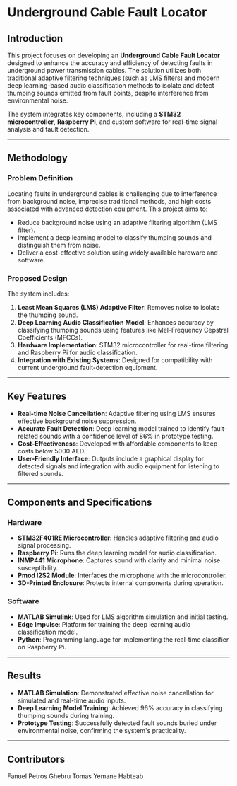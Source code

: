 # Underground Cable Fault Locator

## Introduction
This project focuses on developing an **Underground Cable Fault Locator** designed to enhance the accuracy and efficiency of detecting faults in underground power transmission cables. The solution utilizes both traditional adaptive filtering techniques (such as LMS filters) and modern deep learning-based audio classification methods to isolate and detect thumping sounds emitted from fault points, despite interference from environmental noise.

The system integrates key components, including a **STM32 microcontroller**, **Raspberry Pi**, and custom software for real-time signal analysis and fault detection.

---

## Methodology

### Problem Definition
Locating faults in underground cables is challenging due to interference from background noise, imprecise traditional methods, and high costs associated with advanced detection equipment. This project aims to:
- Reduce background noise using an adaptive filtering algorithm (LMS filter).
- Implement a deep learning model to classify thumping sounds and distinguish them from noise.
- Deliver a cost-effective solution using widely available hardware and software.

### Proposed Design
The system includes:
1. **Least Mean Squares (LMS) Adaptive Filter**: Removes noise to isolate the thumping sound.
2. **Deep Learning Audio Classification Model**: Enhances accuracy by classifying thumping sounds using features like Mel-Frequency Cepstral Coefficients (MFCCs).
3. **Hardware Implementation**: STM32 microcontroller for real-time filtering and Raspberry Pi for audio classification.
4. **Integration with Existing Systems**: Designed for compatibility with current underground fault-detection equipment.

---

## Key Features
- **Real-time Noise Cancellation**: Adaptive filtering using LMS ensures effective background noise suppression.
- **Accurate Fault Detection**: Deep learning model trained to identify fault-related sounds with a confidence level of 86% in prototype testing.
- **Cost-Effectiveness**: Developed with affordable components to keep costs below 5000 AED.
- **User-Friendly Interface**: Outputs include a graphical display for detected signals and integration with audio equipment for listening to filtered sounds.

---

## Components and Specifications
### Hardware
- **STM32F401RE Microcontroller**: Handles adaptive filtering and audio signal processing.
- **Raspberry Pi**: Runs the deep learning model for audio classification.
- **INMP441 Microphone**: Captures sound with clarity and minimal noise susceptibility.
- **Pmod I2S2 Module**: Interfaces the microphone with the microcontroller.
- **3D-Printed Enclosure**: Protects internal components during operation.

### Software
- **MATLAB Simulink**: Used for LMS algorithm simulation and initial testing.
- **Edge Impulse**: Platform for training the deep learning audio classification model.
- **Python**: Programming language for implementing the real-time classifier on Raspberry Pi.

---

## Results
- **MATLAB Simulation**: Demonstrated effective noise cancellation for simulated and real-time audio inputs.
- **Deep Learning Model Training**: Achieved 96% accuracy in classifying thumping sounds during training.
- **Prototype Testing**: Successfully detected fault sounds buried under environmental noise, confirming the system's practicality.

---

## Contributors
Fanuel Petros Ghebru
Tomas Yemane Habteab


